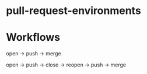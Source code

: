 # pull-request-environments

# Workflows

open -> push -> merge

open -> push -> close -> reopen -> push -> merge
